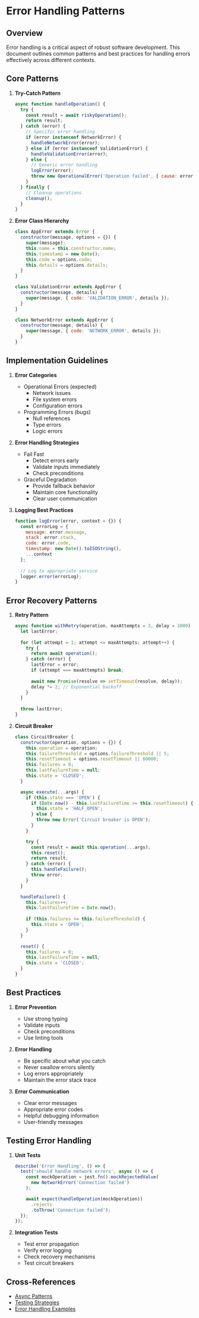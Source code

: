 # Error Handling Patterns

## Overview

Error handling is a critical aspect of robust software development. This document outlines common patterns and best practices for handling errors effectively across different contexts.

## Core Patterns

1. **Try-Catch Pattern**
   ```javascript
   async function handleOperation() {
     try {
       const result = await riskyOperation();
       return result;
     } catch (error) {
       // Specific error handling
       if (error instanceof NetworkError) {
         handleNetworkError(error);
       } else if (error instanceof ValidationError) {
         handleValidationError(error);
       } else {
         // Generic error handling
         logError(error);
         throw new OperationalError('Operation failed', { cause: error });
       }
     } finally {
       // Cleanup operations
       cleanup();
     }
   }
   ```

2. **Error Class Hierarchy**
   ```javascript
   class AppError extends Error {
     constructor(message, options = {}) {
       super(message);
       this.name = this.constructor.name;
       this.timestamp = new Date();
       this.code = options.code;
       this.details = options.details;
     }
   }

   class ValidationError extends AppError {
     constructor(message, details) {
       super(message, { code: 'VALIDATION_ERROR', details });
     }
   }

   class NetworkError extends AppError {
     constructor(message, details) {
       super(message, { code: 'NETWORK_ERROR', details });
     }
   }
   ```

## Implementation Guidelines

1. **Error Categories**
   - Operational Errors (expected)
     * Network issues
     * File system errors
     * Configuration errors
   - Programming Errors (bugs)
     * Null references
     * Type errors
     * Logic errors

2. **Error Handling Strategies**
   - Fail Fast
     * Detect errors early
     * Validate inputs immediately
     * Check preconditions
   - Graceful Degradation
     * Provide fallback behavior
     * Maintain core functionality
     * Clear user communication

3. **Logging Best Practices**
   ```javascript
   function logError(error, context = {}) {
     const errorLog = {
       message: error.message,
       stack: error.stack,
       code: error.code,
       timestamp: new Date().toISOString(),
       ...context
     };
     
     // Log to appropriate service
     logger.error(errorLog);
   }
   ```

## Error Recovery Patterns

1. **Retry Pattern**
   ```javascript
   async function withRetry(operation, maxAttempts = 3, delay = 1000) {
     let lastError;
     
     for (let attempt = 1; attempt <= maxAttempts; attempt++) {
       try {
         return await operation();
       } catch (error) {
         lastError = error;
         if (attempt === maxAttempts) break;
         
         await new Promise(resolve => setTimeout(resolve, delay));
         delay *= 2; // Exponential backoff
       }
     }
     
     throw lastError;
   }
   ```

2. **Circuit Breaker**
   ```javascript
   class CircuitBreaker {
     constructor(operation, options = {}) {
       this.operation = operation;
       this.failureThreshold = options.failureThreshold || 5;
       this.resetTimeout = options.resetTimeout || 60000;
       this.failures = 0;
       this.lastFailureTime = null;
       this.state = 'CLOSED';
     }

     async execute(...args) {
       if (this.state === 'OPEN') {
         if (Date.now() - this.lastFailureTime >= this.resetTimeout) {
           this.state = 'HALF_OPEN';
         } else {
           throw new Error('Circuit breaker is OPEN');
         }
       }

       try {
         const result = await this.operation(...args);
         this.reset();
         return result;
       } catch (error) {
         this.handleFailure();
         throw error;
       }
     }

     handleFailure() {
       this.failures++;
       this.lastFailureTime = Date.now();
       
       if (this.failures >= this.failureThreshold) {
         this.state = 'OPEN';
       }
     }

     reset() {
       this.failures = 0;
       this.lastFailureTime = null;
       this.state = 'CLOSED';
     }
   }
   ```

## Best Practices

1. **Error Prevention**
   - Use strong typing
   - Validate inputs
   - Check preconditions
   - Use linting tools

2. **Error Handling**
   - Be specific about what you catch
   - Never swallow errors silently
   - Log errors appropriately
   - Maintain the error stack trace

3. **Error Communication**
   - Clear error messages
   - Appropriate error codes
   - Helpful debugging information
   - User-friendly messages

## Testing Error Handling

1. **Unit Tests**
   ```javascript
   describe('Error Handling', () => {
     test('should handle network errors', async () => {
       const mockOperation = jest.fn().mockRejectedValue(
         new NetworkError('Connection failed')
       );

       await expect(handleOperation(mockOperation))
         .rejects
         .toThrow('Connection failed');
     });
   });
   ```

2. **Integration Tests**
   - Test error propagation
   - Verify error logging
   - Check recovery mechanisms
   - Test circuit breakers

## Cross-References
- [Async Patterns](./async-patterns.md)
- [Testing Strategies](./testing-strategies.md)
- [Error Handling Examples](../../library/snippets/javascript/error-handling.md)

